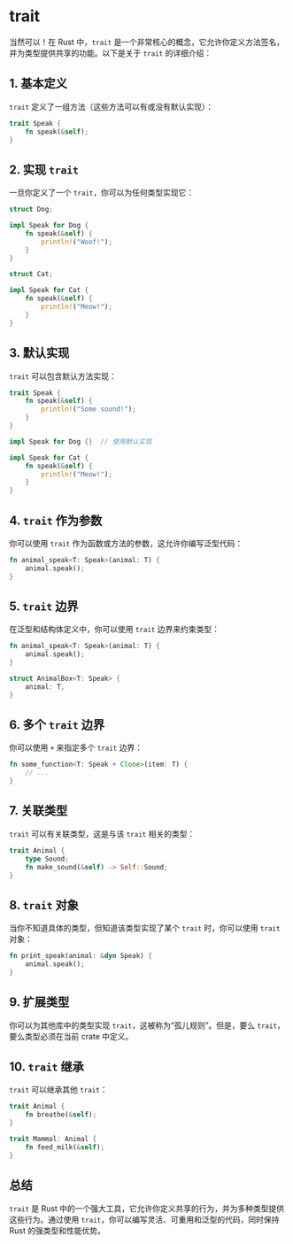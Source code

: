 # trait

当然可以！在 Rust 中，`trait` 是一个非常核心的概念，它允许你定义方法签名，并为类型提供共享的功能。以下是关于 `trait` 的详细介绍：

## 1. 基本定义

`trait` 定义了一组方法（这些方法可以有或没有默认实现）：

```rust
trait Speak {
    fn speak(&self);
}
```

## 2. 实现 `trait`

一旦你定义了一个 `trait`，你可以为任何类型实现它：

```rust
struct Dog;

impl Speak for Dog {
    fn speak(&self) {
        println!("Woof!");
    }
}

struct Cat;

impl Speak for Cat {
    fn speak(&self) {
        println!("Meow!");
    }
}
```

## 3. 默认实现

`trait` 可以包含默认方法实现：

```rust
trait Speak {
    fn speak(&self) {
        println!("Some sound!");
    }
}

impl Speak for Dog {}  // 使用默认实现

impl Speak for Cat {
    fn speak(&self) {
        println!("Meow!");
    }
}
```

## 4. `trait` 作为参数

你可以使用 `trait` 作为函数或方法的参数，这允许你编写泛型代码：

```rust
fn animal_speak<T: Speak>(animal: T) {
    animal.speak();
}
```

## 5. `trait` 边界

在泛型和结构体定义中，你可以使用 `trait` 边界来约束类型：

```rust
fn animal_speak<T: Speak>(animal: T) {
    animal.speak();
}

struct AnimalBox<T: Speak> {
    animal: T,
}
```

## 6. 多个 `trait` 边界

你可以使用 `+` 来指定多个 `trait` 边界：

```rust
fn some_function<T: Speak + Clone>(item: T) {
    // ...
}
```

## 7. 关联类型

`trait` 可以有关联类型，这是与该 `trait` 相关的类型：

```rust
trait Animal {
    type Sound;
    fn make_sound(&self) -> Self::Sound;
}
```

## 8. `trait` 对象

当你不知道具体的类型，但知道该类型实现了某个 `trait` 时，你可以使用 `trait` 对象：

```rust
fn print_speak(animal: &dyn Speak) {
    animal.speak();
}
```

## 9. 扩展类型

你可以为其他库中的类型实现 `trait`，这被称为“孤儿规则”。但是，要么 `trait`，要么类型必须在当前 crate 中定义。

## 10. `trait` 继承

`trait` 可以继承其他 `trait`：

```rust
trait Animal {
    fn breathe(&self);
}

trait Mammal: Animal {
    fn feed_milk(&self);
}
```

## 总结

`trait` 是 Rust 中的一个强大工具，它允许你定义共享的行为，并为多种类型提供这些行为。通过使用 `trait`，你可以编写灵活、可重用和泛型的代码，同时保持 Rust 的强类型和性能优势。
